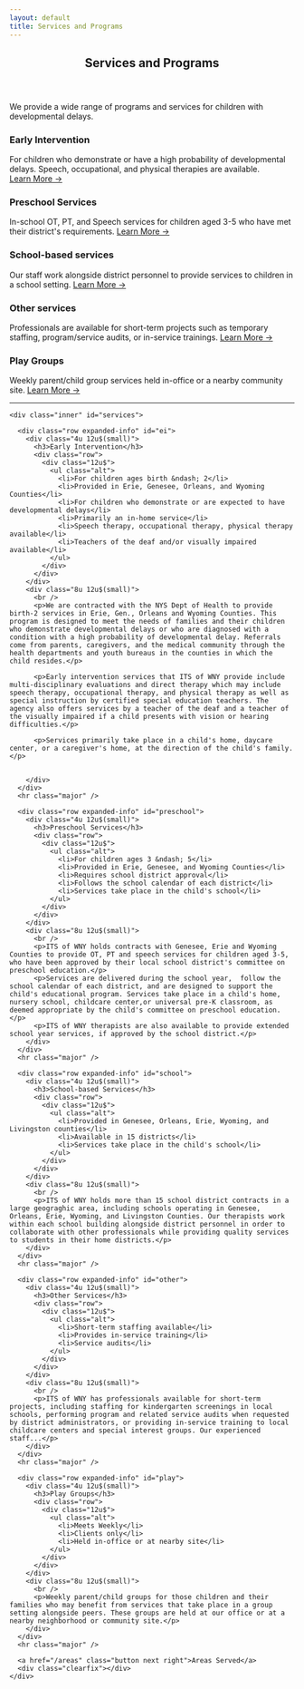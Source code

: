 ```yaml
---
layout: default
title: Services and Programs
---
```


<!-- Main -->
<div id="main">
  <section id="two">
  <!-- short descriptions -->
    <div class="inner" id="services">
      <div class="row">
        <div class="12u$">
          <header class="major">
            <h2>Services and Programs</h2>
          </header>
          <p>We provide a wide range of programs and services for children with developmental delays.</p>
        </div>
      </div>
      <div class="row">
        <div class="6u 12u$(small)">
          <h3>Early Intervention</h3>
          <p>For children who demonstrate or have a high probability of developmental delays. Speech, occupational, and physical therapies are available. <a href="#ei" class="scrolly">Learn&nbsp;More&nbsp;→</a></p>
        </div>
        <div class="6u$ 12u$(small)">
          <h3>Preschool Services</h3>
          <p>In-school OT, PT, and Speech services for children aged 3-5 who have met their district's requirements. <a href="#preschool" class="scrolly">Learn&nbsp;More&nbsp;→</a></p>
        </div>
        <!-- Break -->
        <div class="4u 12u$(medium)">
          <h3>School-based services</h3>
          <p>Our staff work alongside district personnel to provide services to children in a school setting. <a href="#school" class="scrolly">Learn&nbsp;More&nbsp;→</a></p>
        </div>
        <div class="4u 12u$(medium)">
          <h3>Other services</h3>
          <p>Professionals are available for short-term projects such as temporary staffing, program/service audits, or in-service trainings. <a href="#other" class="scrolly">Learn&nbsp;More&nbsp;→</a></p>
        </div>
        <div class="4u$ 12u$(medium)">
          <h3>Play Groups</h3>
          <p>Weekly parent/child group services held in-office or a nearby community site. <a href="#play" class="scrolly">Learn&nbsp;More&nbsp;→</a></p>
        </div>
      </div>
    </div>
    <hr class="major" />
<!-- end short descriptions -->

    <div class="inner" id="services">
<!-- ei description -->
      <div class="row expanded-info" id="ei">
        <div class="4u 12u$(small)">
          <h3>Early Intervention</h3>
          <div class="row">
            <div class="12u$">
              <ul class="alt">
                <li>For children ages birth &ndash; 2</li>
                <li>Provided in Erie, Genesee, Orleans, and Wyoming Counties</li>
                <li>For children who demonstrate or are expected to have developmental delays</li>
                <li>Primarily an in-home service</li>
                <li>Speech therapy, occupational therapy, physical therapy available</li>
                <li>Teachers of the deaf and/or visually impaired available</li>
              </ul>
            </div>
          </div>
        </div>
        <div class="8u 12u$(small)">
          <br />
          <p>We are contracted with the NYS Dept of Health to provide birth-2 services in Erie, Gen., Orleans and Wyoming Counties. This program is designed to meet the needs of families and their children who demonstrate developmental delays or who are diagnosed with a condition with a high probability of developmental delay. Referrals come from parents, caregivers, and the medical community through the health departments and youth bureaus in the counties in which the child resides.</p>

          <p>Early intervention services that ITS of WNY provide include multi-disciplinary evaluations and direct therapy which may include speech therapy, occupational therapy, and physical therapy as well as special instruction by certified special education teachers. The agency also offers services by a teacher of the deaf and a teacher of the visually impaired if a child presents with vision or hearing difficulties.</p>

          <p>Services primarily take place in a child's home, daycare center, or a caregiver's home, at the direction of the child's family.</p>


        </div>
      </div>
      <hr class="major" />
<!-- end ei -->

<!-- preschool services -->
      <div class="row expanded-info" id="preschool">
        <div class="4u 12u$(small)">
          <h3>Preschool Services</h3>
          <div class="row">
            <div class="12u$">
              <ul class="alt">
                <li>For children ages 3 &ndash; 5</li>
                <li>Provided in Erie, Genesee, and Wyoming Counties</li>
                <li>Requires school district approval</li>
                <li>Follows the school calendar of each district</li>
                <li>Services take place in the child's school</li>
              </ul>
            </div>
          </div>
        </div>
        <div class="8u 12u$(small)">
          <br />
          <p>ITS of WNY holds contracts with Genesee, Erie and Wyoming Counties to provide OT, PT and speech services for children aged 3-5, who have been approved by their local school district's committee on preschool education.</p>
          <p>Services are delivered during the school year,  follow the school calendar of each district, and are designed to support the child's educational program. Services take place in a child's home, nursery school, childcare center,or universal pre-K classroom, as deemed appropriate by the child's committee on preschool education.</p>
          <p>ITS of WNY therapists are also available to provide extended school year services, if approved by the school district.</p>
        </div>
      </div>
      <hr class="major" />
<!-- end preschool services -->



<!-- school services -->
      <div class="row expanded-info" id="school">
        <div class="4u 12u$(small)">
          <h3>School-based Services</h3>
          <div class="row">
            <div class="12u$">
              <ul class="alt">
                <li>Provided in Genesee, Orleans, Erie, Wyoming, and Livingston counties</li>
                <li>Available in 15 districts</li>
                <li>Services take place in the child's school</li>
              </ul>
            </div>
          </div>
        </div>
        <div class="8u 12u$(small)">
          <br />
          <p>ITS of WNY holds more than 15 school district contracts in a large geograghic area, including schools operating in Genesee, Orleans, Erie, Wyoming, and Livingston Counties. Our therapists work within each school building alongside district personnel in order to collaborate with other professionals while providing quality services to students in their home districts.</p>
        </div>
      </div>
      <hr class="major" />
<!-- end school services -->

<!-- other services -->
      <div class="row expanded-info" id="other">
        <div class="4u 12u$(small)">
          <h3>Other Services</h3>
          <div class="row">
            <div class="12u$">
              <ul class="alt">
                <li>Short-term staffing available</li>
                <li>Provides in-service training</li>
                <li>Service audits</li>
              </ul>
            </div>
          </div>
        </div>
        <div class="8u 12u$(small)">
          <br />
          <p>ITS of WNY has professionals available for short-term projects, including staffing for kindergarten screenings in local schools, performing program and related service audits when requested by district administrators, or providing in-service training to local childcare centers and special interest groups. Our experienced staff...</p>
        </div>
      </div>
      <hr class="major" />
<!-- end other services -->


<!-- other services -->
      <div class="row expanded-info" id="play">
        <div class="4u 12u$(small)">
          <h3>Play Groups</h3>
          <div class="row">
            <div class="12u$">
              <ul class="alt">
                <li>Meets Weekly</li>
                <li>Clients only</li>
                <li>Held in-office or at nearby site</li>
              </ul>
            </div>
          </div>
        </div>
        <div class="8u 12u$(small)">
          <br />
          <p>Weekly parent/child groups for those children and their families who may benefit from services that take place in a group setting alongside peers. These groups are held at our office or at a nearby neighborhood or community site.</p>
        </div>
      </div>
      <hr class="major" />
<!-- end other services -->
      <a href="/areas" class="button next right">Areas Served</a>
      <div class="clearfix"></div>
    </div>
  </section>
</div>
